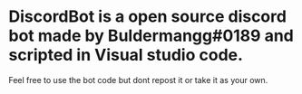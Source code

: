 # DiscordBot is a open source discord bot made by Buldermangg#0189 and scripted in Visual studio code.
Feel free to use the bot code but dont repost it or take it as your own.
